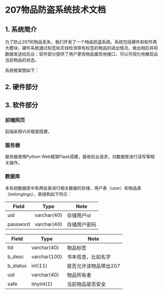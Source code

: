 # 207物品防盗系统技术文档

## 1. 系统简介

为了防止207的物品丢失，我们开发了一个物品防盗系统。系统包括硬件和软件两大模块，硬件系统通过标签和天线检测带有标签的物品的进出情况，做出相应并将数据发送给后台；软件部分提供了用户更改物品属性地接口，可以可视化地展现出当前物品的状态。

系统框架图如下：



## 2. 硬件部分

## 3. 软件部分

### 前端网页

前端采用VUE框架搭建，

### 服务器

服务器使用Python Web框架Flask搭建，接收前台请求，对数据库进行读写等相关操作。

### 数据库

本系统数据库中有两张表进行相关数据的存储，用户表（user）和物品表（belongings），表结构如下所示：

| Field | Type | Note |
|---|---|---|
| uid | varchar(40) | 存储用户id |
|password|varchar(40)|存储用户密码|


| Field | Type | Note |
|---|---|---|
| tid | varchar(40) | 物品标签 |
| b_desc | varchar(100) | 书本信息，比如名字 | 
| b_status | int(11) | 是否允许该物品带出207 |
| uid | varchar(40) | 物品所有者 | 
| safe | tinyint(1) | 当前物品是否安全 |